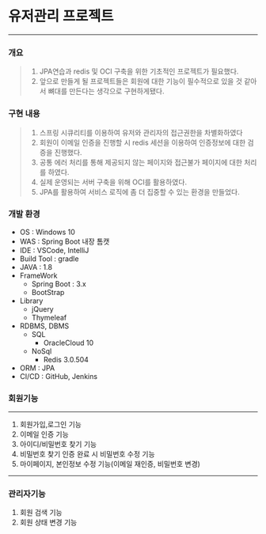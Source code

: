 
# 유저관리 프로젝트
------------------
### 개요
> 1. JPA연습과 redis 및 OCI 구축을 위한 기초적인 프로젝트가 필요했다.
> 2. 앞으로 만들게 될 프로젝트들은 회원에 대한 기능이 필수적으로 있을 것 같아서 뼈대를 만든다는 생각으로 구현하게됐다.


### 구현 내용
> 1. 스프링 시큐리티를 이용하여 유저와 관리자의 접근권한을 차별화하였다
> 2. 회원이 이메일 인증을 진행할 시 redis 세션을 이용하여 인증정보에 대한 검증을 진행했다.
> 3. 공통 에러 처리를 통해 제공되지 않는 페이지와 접근불가 페이지에 대한 처리를 하였다.
> 4. 실제 운영되는 서버 구축을 위해 OCI를 활용하였다.
> 5. JPA를 활용하여 서비스 로직에 좀 더 집중할 수 있는 환경을 만들었다.

### 개발 환경
- OS : Windows 10
- WAS : Spring Boot 내장 톰캣
- IDE : VSCode, IntelliJ
- Build Tool : gradle
- JAVA : 1.8
- FrameWork
  - Spring Boot : 3.x
  - BootStrap
- Library
  - jQuery
  - Thymeleaf
- RDBMS, DBMS
  - SQL 
    - OracleCloud 10
  - NoSql
    - Redis 3.0.504
- ORM : JPA
- CI/CD : GitHub, Jenkins

### 회원기능
---
1. 회원가입,로그인 기능
2. 이메일 인증 기능
3. 아이디/비밀번호 찾기 기능
4. 비밀번호 찾기 인증 완료 시 비밀번호 수정 기능
5. 마이페이지, 본인정보 수정 기능(이메일 재인증, 비밀번호 변경)
---
### 관리자기능
1. 회원 검색 기능
2. 회원 상태 변경 기능
